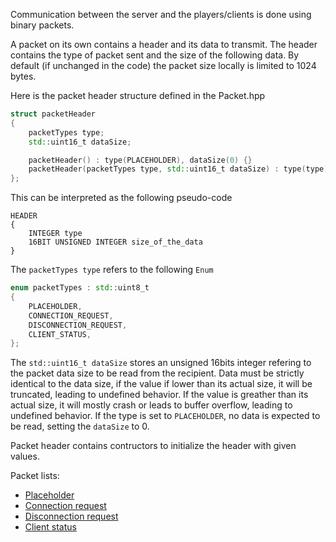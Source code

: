 Communication between the server and the players/clients is done using binary packets.

A packet on its own contains a header and its data to transmit.
The header contains the type of packet sent and the size of the following data.
By default (if unchanged in the code) the packet size locally is limited to 1024 bytes.

Here is the packet header structure defined in the Packet.hpp
```cpp
struct packetHeader
{
    packetTypes type;
    std::uint16_t dataSize;

    packetHeader() : type(PLACEHOLDER), dataSize(0) {}
    packetHeader(packetTypes type, std::uint16_t dataSize) : type(type), dataSize(dataSize) {}
};
```

This can be interpreted as the following pseudo-code
```pseudo-code
HEADER
{
    INTEGER type
    16BIT UNSIGNED INTEGER size_of_the_data
}
```

The `packetTypes type` refers to the following `Enum`
```cpp
enum packetTypes : std::uint8_t
{
    PLACEHOLDER,
    CONNECTION_REQUEST,
    DISCONNECTION_REQUEST,
    CLIENT_STATUS,
};
```
The `std::uint16_t dataSize` stores an unsigned 16bits integer refering to the packet data size to be read from the recipient. Data must be strictly identical to the data size, if the value if lower than its actual size, it will be truncated, leading to undefined behavior. If the value is greather than its actual size, it will mostly crash or leads to buffer overflow, leading to undefined behavior. If the type is set to `PLACEHOLDER`, no data is expected to be read, setting the `dataSize` to 0.

Packet header contains contructors to initialize the header with given values.

Packet lists:

- [Placeholder](Packets/placeholder.md)
- [Connection request](Packets/connection_request.md)
- [Disconnection request](Packets/disconnection_request.md)
- [Client status](Packets/client_status.md)